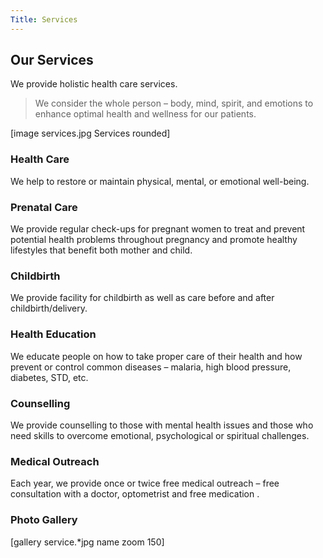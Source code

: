 ```yaml
---
Title: Services
---
```


## Our Services

We provide holistic health care services. 

>We consider the whole person – body, mind, spirit, and emotions to enhance optimal health and wellness for our patients.

[image services.jpg Services rounded]

### Health Care

We help to restore or maintain physical, mental, or emotional well-being.

### Prenatal Care

We provide regular check-ups for pregnant women to treat and prevent potential health problems throughout pregnancy and promote healthy lifestyles that benefit both mother and child.

### Childbirth

We provide facility for childbirth as well as care before and after childbirth/delivery.

### Health Education

We educate people on how to take proper care of their health and how prevent or control common diseases – malaria, high blood pressure, diabetes, STD, etc.

### Counselling

We provide counselling to those with mental health issues and those who need skills to overcome emotional, psychological or spiritual challenges.

### Medical Outreach

Each year, we provide once or twice free medical outreach – free consultation with a doctor, optometrist and free medication .

### Photo Gallery

[gallery service.*jpg name zoom 150]
